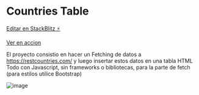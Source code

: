 # Countries Table

[Editar en StackBlitz ⚡️](https://stackblitz.com/edit/countries-table?file=index.html)

[Ver en accion](https://countries-table.stackblitz.io)



El proyecto consistio en hacer un Fetching de datos a https://restcountries.com/ y luego insertar estos datos en una tabla HTML
Todo con Javascript, sin frameworks o bibliotecas, para la parte de fetch (para estilos utilice Bootstrap)

![image](https://user-images.githubusercontent.com/44885834/151094502-b239a5ce-ee54-4bfb-ae4d-5eae6d6a2608.png)
